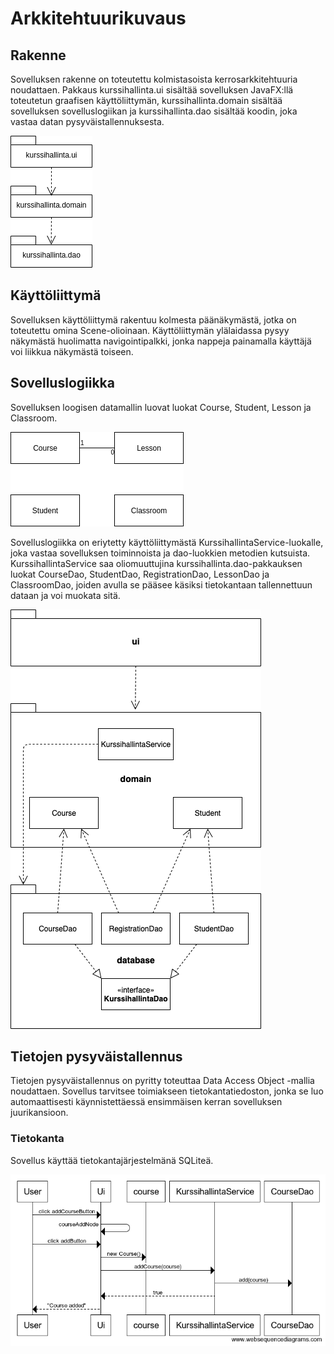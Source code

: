 # Arkkitehtuurikuvaus

## Rakenne
Sovelluksen rakenne on toteutettu kolmistasoista kerrosarkkitehtuuria noudattaen. Pakkaus kurssihallinta.ui sisältää sovelluksen JavaFX:llä toteutetun graafisen käyttöliittymän, kurssihallinta.domain sisältää sovelluksen sovelluslogiikan ja kurssihallinta.dao sisältää koodin, joka vastaa datan pysyväistallennuksesta.

![Pakkausrakenne](https://github.com/okkokuisma/ot-harjoitustyo/blob/master/dokumentointi/kuvat/pakkausrakenne.png)

## Käyttöliittymä
Sovelluksen käyttöliittymä rakentuu kolmesta päänäkymästä, jotka on toteutettu omina Scene-olioinaan. Käyttöliittymän ylälaidassa pysyy näkymästä huolimatta navigointipalkki, jonka nappeja painamalla käyttäjä voi liikkua näkymästä toiseen.

## Sovelluslogiikka
Sovelluksen loogisen datamallin luovat luokat Course, Student, Lesson ja Classroom.

![domainluokat](https://github.com/okkokuisma/ot-harjoitustyo/blob/master/dokumentointi/kuvat/domainluokat.png)

Sovelluslogiikka on eriytetty käyttöliittymästä KurssihallintaService-luokalle, joka vastaa sovelluksen toiminnoista ja dao-luokkien metodien kutsuista.
KurssihallintaService saa oliomuuttujina kurssihallinta.dao-pakkauksen luokat CourseDao, StudentDao, RegistrationDao, LessonDao ja ClassroomDao, joiden avulla se pääsee käsiksi tietokantaan tallennettuun dataan ja voi muokata sitä. 

![Pakkauskaavio](https://github.com/okkokuisma/ot-harjoitustyo/blob/master/dokumentointi/kuvat/pakkauskaavio.png)

## Tietojen pysyväistallennus
Tietojen pysyväistallennus on pyritty toteuttaa Data Access Object -mallia noudattaen. Sovellus tarvitsee toimiakseen tietokantatiedoston, jonka se luo automaattisesti käynnistettäessä ensimmäisen kerran sovelluksen juurikansioon. 

### Tietokanta
Sovellus käyttää tietokantajärjestelmänä SQLiteä.

![Sekvenssikaavio](https://github.com/okkokuisma/ot-harjoitustyo/blob/master/dokumentointi/kuvat/sekvenssikaavio_kurssilisays.png)
